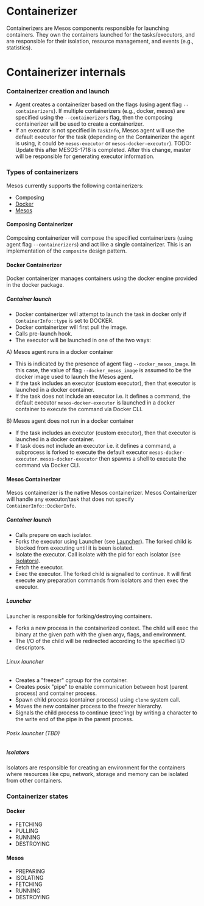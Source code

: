

# Containerizer

Containerizers are Mesos components responsible for launching
containers. They own the containers launched for the tasks/executors,
and are responsible for their isolation, resource management, and
events (e.g., statistics).

# Containerizer internals

### Containerizer creation and launch

* Agent creates a containerizer based on the flags (using agent flag
  `--containerizers`). If multiple containerizers (e.g., docker,
  mesos) are specified using the `--containerizers` flag, then the
  composing containerizer will be used to create a containerizer.
* If an executor is not specified in `TaskInfo`, Mesos agent will use
  the default executor for the task (depending on the Containerizer
  the agent is using, it could be `mesos-executor` or
  `mesos-docker-executor`). TODO: Update this after MESOS-1718 is
  completed. After this change, master will be responsible for
  generating executor information.

### Types of containerizers

Mesos currently supports the following containerizers:

* Composing
* [Docker](docker-containerizer.html)
* [Mesos](mesos-containerizer.html)

#### Composing Containerizer

Composing containerizer will compose the specified containerizers
(using agent flag `--containerizers`) and act like a single
containerizer. This is an implementation of the `composite` design
pattern.

#### Docker Containerizer

Docker containerizer manages containers using the docker engine provided
in the docker package.

##### Container launch

* Docker containerizer will attempt to launch the task in docker only
  if `ContainerInfo::type` is set to DOCKER.
* Docker containerizer will first pull the image.
* Calls pre-launch hook.
* The executor will be launched in one of the two ways:

A) Mesos agent runs in a docker container

* This is indicated by the presence of agent flag
  `--docker_mesos_image`. In this case, the value of flag
  `--docker_mesos_image` is assumed to be the docker image used to
  launch the Mesos agent.
* If the task includes an executor (custom executor), then that executor is
  launched in a docker container.
* If the task does not include an executor i.e. it defines a command, the
  default executor `mesos-docker-executor` is launched in a docker container to
  execute the command via Docker CLI.

B) Mesos agent does not run in a docker container

* If the task includes an executor (custom executor), then that executor is
  launched in a docker container.
* If task does not include an executor i.e. it defines a command, a subprocess
  is forked to execute the default executor `mesos-docker-executor`.
  `mesos-docker-executor` then spawns a shell to execute the command via Docker
  CLI.

#### Mesos Containerizer

Mesos containerizer is the native Mesos containerizer. Mesos
Containerizer will handle any executor/task that does not specify
`ContainerInfo::DockerInfo`.

##### Container launch

* Calls prepare on each isolator.
* Forks the executor using Launcher (see [Launcher](#Launcher)). The
  forked child is blocked from executing until it is been isolated.
* Isolate the executor. Call isolate with the pid for each isolator
  (see [Isolators](#Isolators)).
* Fetch the executor.
* Exec the executor. The forked child is signalled to continue. It
  will first execute any preparation commands from isolators and then
  exec the executor.

<a name="Launcher"></a>
##### Launcher

Launcher is responsible for forking/destroying containers.

* Forks a new process in the containerized context. The child will
  exec the binary at the given path with the given argv, flags, and
  environment.
* The I/O of the child will be redirected according to the specified
  I/O descriptors.

###### Linux launcher

* Creates a "freezer" cgroup for the container.
* Creates posix "pipe" to enable communication between host (parent
  process) and container process.
* Spawn child process (container process) using `clone` system call.
* Moves the new container process to the freezer hierarchy.
* Signals the child process to continue (exec'ing) by writing a
  character to the write end of the pipe in the parent process.

###### Posix launcher (TBD)

<a name="Isolators"></a>
##### Isolators

Isolators are responsible for creating an environment for the
containers where resources like cpu, network, storage and memory can
be isolated from other containers.

### Containerizer states

#### Docker

* FETCHING
* PULLING
* RUNNING
* DESTROYING

#### Mesos

* PREPARING
* ISOLATING
* FETCHING
* RUNNING
* DESTROYING
